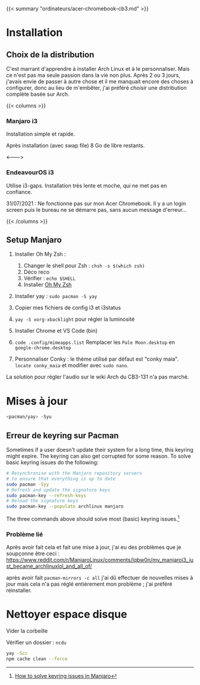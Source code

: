 ---
---

{{< summary "ordinateurs/acer-chromebook-cb3.md" >}}

# Installation

## Choix de la distribution

C'est marrant d'apprendre à installer Arch Linux et à le personnaliser. Mais ce n'est pas ma seule passion dans la vie non plus. Après 2 ou 3 jours, j'avais envie de passer à autre chose et il me manquait encore des choses à configurer, donc au lieu de m'embêter, j'ai préféré choisir une distribution complète basée sur Arch.

{{< columns >}}

### Manjaro i3

Installation simple et rapide.

Après installation (avec swap file) 8 Go de libre restants.

<--->

### EndeavourOS i3

Utilise i3-gaps. Installation très lente et moche, qui ne met pas en confiance.

31/07/2021 : Ne fonctionne pas sur mon Acer Chromebook. Il y a un login screen puis le bureau ne se démarre pas, sans aucun message d'erreur...

{{< /columns >}}

## Setup Manjaro

1. Installer Oh My Zsh :

    1. Changer le shell pour Zsh : `chsh -s $(which zsh)`
    2. Déco reco
    3. Vérifier : `echo $SHELL`
    4. Installer [Oh My Zsh](https://ohmyz.sh)

2. Installer yay : `sudo pacman -S yay`

3. Copier mes fichiers de config i3 et i3status

4. `yay -S xorg-xbacklight` pour régler la luminosité

5. Installer Chrome et VS Code (bin)

6. `code .config/mimeapps.list` Remplacer les `Pale Moon.desktop` en `google-chrome.desktop`

7. Personnaliser Conky : le thème utilisé par défaut est "conky maia". `locate conky_maia` et modifier avec `sudo nano`.

La solution pour régler l'audio sur le wiki Arch du CB3-131 n'a pas marché.

# Mises à jour

```sh
<pacman/yay> -Syu
```

## Erreur de keyring sur Pacman

Sometimes if a user doesn't update their system for a long time, this keyring might expire. The keyring can also get corrupted for some reason. To solve basic keyring issues do the following:

```sh
# Resynchronise with the Manjaro repository servers
# to ensure that everything is up to date
sudo pacman -Syy
# Refresh and update the signature keys
sudo pacman-key --refresh-keys
# Reload the signature keys
sudo pacman-key --populate archlinux manjaro
```
The three commands above should solve most (basic) keyring issues.[^keyring]

[^keyring]: [How to solve keyring issues in Manjaro](https://archived.forum.manjaro.org/t/how-to-solve-keyring-issues-in-manjaro/4020)

### Problème lié

Après avoir fait cela et fait une mise à jour, j'ai eu des problèmes que je soupçonne être ceci : https://www.reddit.com/r/ManjaroLinux/comments/lqbw0n/my_manjaroi3_just_became_archlinuxlol_and_all_of/

après avoir fait `pacman-mirrors -c all` j'ai dû effectuer de nouvelles mises à jour mais cela n'a pas réglé entièrement mon problème ; j'ai préféré réinstaller.

# Nettoyer espace disque

Vider la corbeille

Vérifier un dossier : `ncdu`

```sh
yay -Scc
npm cache clean --force  
```

